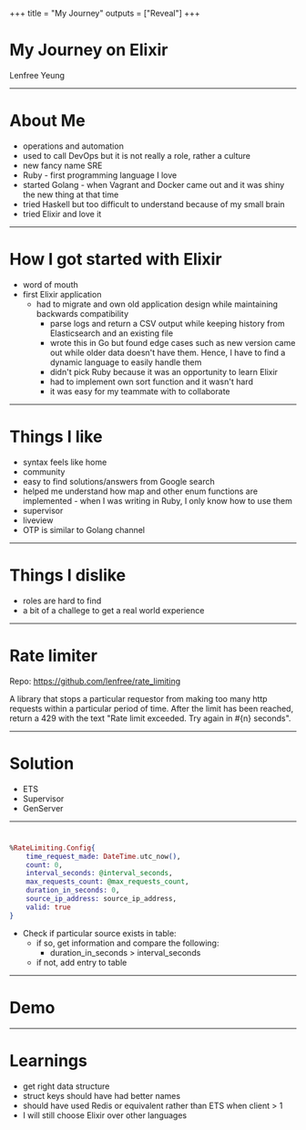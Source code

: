 +++
title = "My Journey"
outputs = ["Reveal"]
+++

# My Journey on Elixir

Lenfree Yeung

---

# About Me

- operations and automation
- used to call DevOps but it is not really a role, rather a culture
- new fancy name SRE
- Ruby - first programming language I love
- started Golang - when Vagrant and Docker came out and it was shiny the new thing at that time
- tried Haskell but too difficult to understand because of my small brain
- tried Elixir and love it

---

# How I got started with Elixir

- word of mouth
- first Elixir application
  - had to migrate and own old application design while maintaining backwards compatibility
    - parse logs and return a CSV output while keeping history from Elasticsearch and an existing file
    - wrote this in Go but found edge cases such as new version came out while older data doesn't have them.
      Hence, I have to find a dynamic language to easily handle them
    - didn't pick Ruby because it was an opportunity to learn Elixir
    - had to implement own sort function and it wasn't hard
    - it was easy for my teammate with to collaborate

---

# Things I like

- syntax feels like home
- community
- easy to find solutions/answers from Google search
- helped me understand how map and other enum
  functions are implemented - when I was writing in Ruby, I only know
  how to use them
- supervisor
- liveview
- OTP is similar to Golang channel

---

# Things I dislike

- roles are hard to find
- a bit of a challege to get a real world experience

---

# Rate limiter

Repo: https://github.com/lenfree/rate_limiting

A library that stops a particular requestor from
making too many http requests within a particular
period of time. After the limit has been reached,
return a 429 with the text "Rate limit exceeded.
Try again in #{n}
seconds".

---

# Solution

- ETS
- Supervisor
- GenServer

---

#

```elixir
%RateLimiting.Config{
    time_request_made: DateTime.utc_now(),
    count: 0,
    interval_seconds: @interval_seconds,
    max_requests_count: @max_requests_count,
    duration_in_seconds: 0,
    source_ip_address: source_ip_address,
    valid: true
}
```

- Check if particular source exists in table:
  - if so, get information and compare the following:
    - duration_in_seconds > interval_seconds
  - if not, add entry to table

---

# Demo

---

# Learnings

- get right data structure
- struct keys should have had better names
- should have used Redis or equivalent rather than ETS when client > 1
- I will still choose Elixir over other languages

